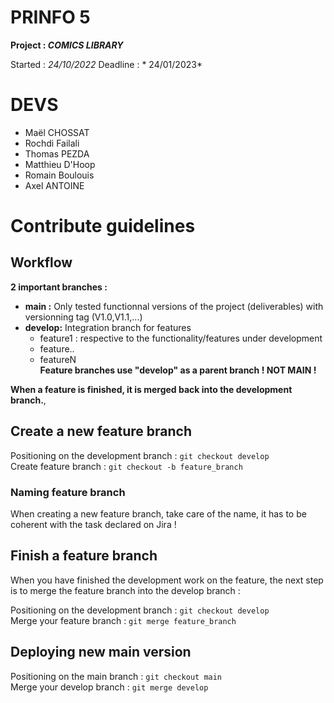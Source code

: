 # PRINFO 5 

**Project : *COMICS LIBRARY***

Started : *24/10/2022*
Deadline : * 24/01/2023*

# DEVS 

- Maël CHOSSAT
- Rochdi Failali
- Thomas PEZDA
- Matthieu D'Hoop
- Romain Boulouis
- Axel ANTOINE

# Contribute guidelines

## Workflow

**2 important branches :**

- **main :** Only tested functionnal versions of the project (deliverables) with versionning tag (V1.0,V1.1,...)
- **develop:** Integration branch for features
    - feature1 : respective to the functionality/features under development
    - feature..
    - featureN  
**Feature branches use "develop" as a parent branch ! NOT MAIN !**

**When a feature is finished, it is merged back into the development branch.**, 

## Create a new feature branch
Positioning on the development branch : 
`git checkout develop`  
Create feature branch :
`git checkout -b feature_branch`

### Naming feature branch
When creating a new feature branch, take care of the name, it has to be coherent with the task declared on Jira ! 


## Finish a feature branch
When you have finished the development work on the feature, the next step is to merge the feature branch into the develop branch :  

Positioning on the development branch : 
`git checkout develop`  
Merge your feature branch : 
`git merge feature_branch`


## Deploying new main version 
Positioning on the main branch : 
`git checkout main`  
Merge your develop branch : 
`git merge develop`










